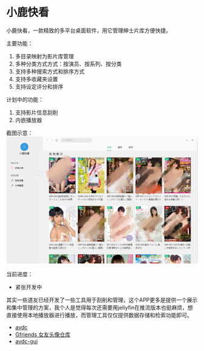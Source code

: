 # 小鹿快看

小鹿快看，一款精致的多平台桌面软件，用它管理绅士片库方便快捷。

主要功能：
1. 多目录映射为影片库管理
2. 多种分类方式方式：按演员、按系列、按分类
3. 支持多种搜索方式和排序方式
4. 支持多收藏夹设置
5. 支持设定评分和排序

计划中的功能：
1. 支持影片信息刮削
2. 内嵌播放器

截图示意：
![image](https://github.com/lulukan2021/lulukan-release/raw/main/main_repo.png)

当前进度：
* 紧张开发中

其实一些道友已经开发了一些工具用于刮削和管理，这个APP更多是提供一个展示和集中管理的方案，我个人是觉得每次还需要用jellyfin在推流版本也挺麻烦，想直接使用本地播放器进行播放，而管理工具仅仅提供数据存储和检索功能即可。


* [avdc](https://github.com/yoshiko2/AV_Data_Capture)
* [Gfriends 女友头像仓库](https://github.com/xinxin8816/gfriends)
* [avdc-gui](https://github.com/moyy996/AVDC)






